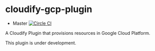 # cloudify-gcp-plugin

* Master [![Circle CI](https://circleci.com/gh/cloudify-cosmo/cloudify-gcp-plugin.svg?style=shield)](https://circleci.com/gh/cloudify-cosmo/cloudify-gcp-plugin)

A Cloudify Plugin that provisions resources in Google Cloud Platform. 

This plugin is under development.
